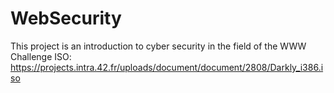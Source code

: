 # WebSecurity
This project is an introduction to cyber security in the field of the WWW
Challenge ISO: https://projects.intra.42.fr/uploads/document/document/2808/Darkly_i386.iso
